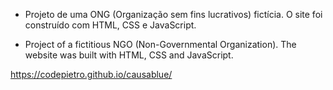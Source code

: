 * Projeto de uma ONG (Organização sem fins lucrativos) fictícia. O site foi construído com HTML, CSS e JavaScript.

* Project of a fictitious NGO (Non-Governmental Organization). The website was built with HTML, CSS and JavaScript.


https://codepietro.github.io/causablue/

